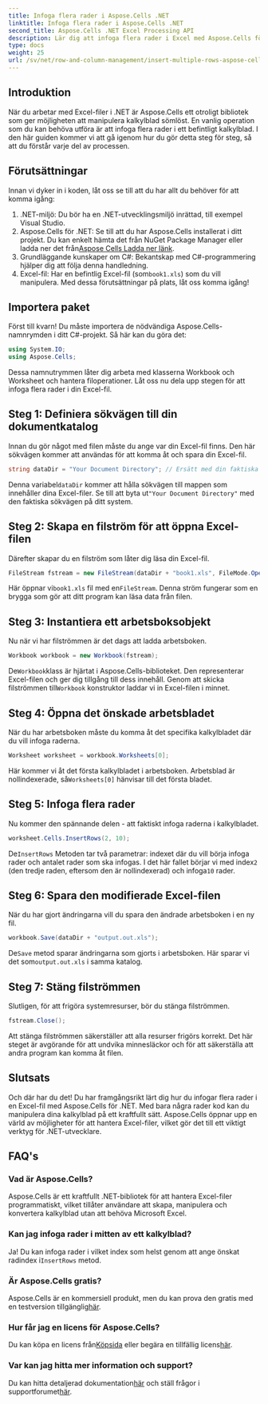 ```yaml
---
title: Infoga flera rader i Aspose.Cells .NET
linktitle: Infoga flera rader i Aspose.Cells .NET
second_title: Aspose.Cells .NET Excel Processing API
description: Lär dig att infoga flera rader i Excel med Aspose.Cells för .NET. Följ vår detaljerade handledning för sömlös datamanipulation.
type: docs
weight: 25
url: /sv/net/row-and-column-management/insert-multiple-rows-aspose-cells/
---
```

## Introduktion
När du arbetar med Excel-filer i .NET är Aspose.Cells ett otroligt bibliotek som ger möjligheten att manipulera kalkylblad sömlöst. En vanlig operation som du kan behöva utföra är att infoga flera rader i ett befintligt kalkylblad. I den här guiden kommer vi att gå igenom hur du gör detta steg för steg, så att du förstår varje del av processen.
## Förutsättningar
Innan vi dyker in i koden, låt oss se till att du har allt du behöver för att komma igång:
1. .NET-miljö: Du bör ha en .NET-utvecklingsmiljö inrättad, till exempel Visual Studio.
2.  Aspose.Cells för .NET: Se till att du har Aspose.Cells installerat i ditt projekt. Du kan enkelt hämta det från NuGet Package Manager eller ladda ner det från[Aspose Cells Ladda ner länk](https://releases.aspose.com/cells/net/).
3. Grundläggande kunskaper om C#: Bekantskap med C#-programmering hjälper dig att följa denna handledning.
4.  Excel-fil: Har en befintlig Excel-fil (som`book1.xls`) som du vill manipulera. 
Med dessa förutsättningar på plats, låt oss komma igång!
## Importera paket
Först till kvarn! Du måste importera de nödvändiga Aspose.Cells-namnrymden i ditt C#-projekt. Så här kan du göra det:
```csharp
using System.IO;
using Aspose.Cells;
```
Dessa namnutrymmen låter dig arbeta med klasserna Workbook och Worksheet och hantera filoperationer. Låt oss nu dela upp stegen för att infoga flera rader i din Excel-fil.
## Steg 1: Definiera sökvägen till din dokumentkatalog
Innan du gör något med filen måste du ange var din Excel-fil finns. Den här sökvägen kommer att användas för att komma åt och spara din Excel-fil.
```csharp
string dataDir = "Your Document Directory"; // Ersätt med din faktiska väg
```
 Denna variabel`dataDir` kommer att hålla sökvägen till mappen som innehåller dina Excel-filer. Se till att byta ut`"Your Document Directory"` med den faktiska sökvägen på ditt system.
## Steg 2: Skapa en filström för att öppna Excel-filen
Därefter skapar du en filström som låter dig läsa din Excel-fil.
```csharp
FileStream fstream = new FileStream(dataDir + "book1.xls", FileMode.Open);
```
 Här öppnar vi`book1.xls` fil med en`FileStream`. Denna ström fungerar som en brygga som gör att ditt program kan läsa data från filen.
## Steg 3: Instantiera ett arbetsboksobjekt
Nu när vi har filströmmen är det dags att ladda arbetsboken.
```csharp
Workbook workbook = new Workbook(fstream);
```
 De`Workbook`klass är hjärtat i Aspose.Cells-biblioteket. Den representerar Excel-filen och ger dig tillgång till dess innehåll. Genom att skicka filströmmen till`Workbook` konstruktor laddar vi in Excel-filen i minnet.
## Steg 4: Öppna det önskade arbetsbladet
När du har arbetsboken måste du komma åt det specifika kalkylbladet där du vill infoga raderna.
```csharp
Worksheet worksheet = workbook.Worksheets[0];
```
 Här kommer vi åt det första kalkylbladet i arbetsboken. Arbetsblad är nollindexerade, så`Worksheets[0]` hänvisar till det första bladet.
## Steg 5: Infoga flera rader
Nu kommer den spännande delen - att faktiskt infoga raderna i kalkylbladet.
```csharp
worksheet.Cells.InsertRows(2, 10);
```
 De`InsertRows` Metoden tar två parametrar: indexet där du vill börja infoga rader och antalet rader som ska infogas. I det här fallet börjar vi med index`2` (den tredje raden, eftersom den är nollindexerad) och infoga`10` rader.
## Steg 6: Spara den modifierade Excel-filen
När du har gjort ändringarna vill du spara den ändrade arbetsboken i en ny fil.
```csharp
workbook.Save(dataDir + "output.out.xls");
```
 De`Save` metod sparar ändringarna som gjorts i arbetsboken. Här sparar vi det som`output.out.xls` i samma katalog. 
## Steg 7: Stäng filströmmen
Slutligen, för att frigöra systemresurser, bör du stänga filströmmen.
```csharp
fstream.Close();
```
Att stänga filströmmen säkerställer att alla resurser frigörs korrekt. Det här steget är avgörande för att undvika minnesläckor och för att säkerställa att andra program kan komma åt filen.
## Slutsats
Och där har du det! Du har framgångsrikt lärt dig hur du infogar flera rader i en Excel-fil med Aspose.Cells för .NET. Med bara några rader kod kan du manipulera dina kalkylblad på ett kraftfullt sätt. Aspose.Cells öppnar upp en värld av möjligheter för att hantera Excel-filer, vilket gör det till ett viktigt verktyg för .NET-utvecklare.
## FAQ's
### Vad är Aspose.Cells?
Aspose.Cells är ett kraftfullt .NET-bibliotek för att hantera Excel-filer programmatiskt, vilket tillåter användare att skapa, manipulera och konvertera kalkylblad utan att behöva Microsoft Excel.
### Kan jag infoga rader i mitten av ett kalkylblad?
 Ja! Du kan infoga rader i vilket index som helst genom att ange önskat radindex i`InsertRows` metod.
### Är Aspose.Cells gratis?
Aspose.Cells är en kommersiell produkt, men du kan prova den gratis med en testversion tillgänglig[här](https://releases.aspose.com/).
### Hur får jag en licens för Aspose.Cells?
 Du kan köpa en licens från[Köpsida](https://purchase.aspose.com/buy) eller begära en tillfällig licens[här](https://purchase.aspose.com/temporary-license/).
### Var kan jag hitta mer information och support?
 Du kan hitta detaljerad dokumentation[här](https://reference.aspose.com/cells/net/) och ställ frågor i supportforumet[här](https://forum.aspose.com/c/cells/9).